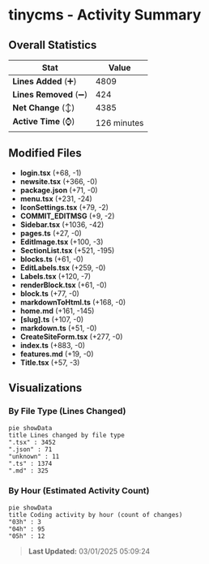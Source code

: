 # tinycms - Activity Summary 

## Overall Statistics

| Stat                   | Value                                                             |
| ---------------------- | ----------------------------------------------------------------- |
| **Lines Added** (➕)   | 4809                                          |
| **Lines Removed** (➖) | 424                                        |
| **Net Change** (↕)    | 4385                |
| **Active Time** (⌚)   | 126 minutes |


## Modified Files
- **login.tsx** (+68, -1)
- **newsite.tsx** (+366, -0)
- **package.json** (+71, -0)
- **menu.tsx** (+231, -24)
- **IconSettings.tsx** (+79, -2)
- **COMMIT_EDITMSG** (+9, -2)
- **Sidebar.tsx** (+1036, -42)
- **pages.ts** (+27, -0)
- **EditImage.tsx** (+100, -3)
- **SectionList.tsx** (+521, -195)
- **blocks.ts** (+61, -0)
- **EditLabels.tsx** (+259, -0)
- **Labels.tsx** (+120, -7)
- **renderBlock.tsx** (+61, -0)
- **block.ts** (+77, -0)
- **markdownToHtml.ts** (+168, -0)
- **home.md** (+161, -145)
- **[slug].ts** (+107, -0)
- **markdown.ts** (+51, -0)
- **CreateSiteForm.tsx** (+277, -0)
- **index.ts** (+883, -0)
- **features.md** (+19, -0)
- **Title.tsx** (+57, -3)

## Visualizations

### By File Type (Lines Changed)

```mermaid
pie showData
title Lines changed by file type
".tsx" : 3452
".json" : 71
"unknown" : 11
".ts" : 1374
".md" : 325
```

### By Hour (Estimated Activity Count)

```mermaid
pie showData
title Coding activity by hour (count of changes)
"03h" : 3
"04h" : 95
"05h" : 12
```


> **Last Updated:** 03/01/2025 05:09:24